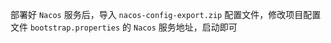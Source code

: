 

部署好 `Nacos` 服务后，导入 `nacos-config-export.zip` 配置文件，修改项目配置文件 `bootstrap.properties` 的 `Nacos` 服务地址，启动即可

